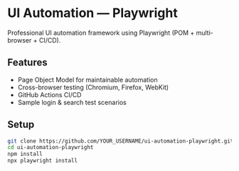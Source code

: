 # UI Automation — Playwright

Professional UI automation framework using Playwright (POM + multi-browser + CI/CD).

## Features
- Page Object Model for maintainable automation
- Cross-browser testing (Chromium, Firefox, WebKit)
- GitHub Actions CI/CD
- Sample login & search test scenarios

## Setup
```bash
git clone https://github.com/YOUR_USERNAME/ui-automation-playwright.git
cd ui-automation-playwright
npm install
npx playwright install
